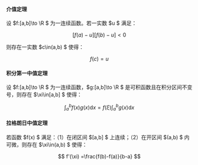 #### 介值定理

设 $f:[a,b]\to \R $ 为一连续函数。若一实数 $u $ 满足：

$$
[f(a)-u][f(b)-u]<0
$$

则存在一实数 $c\in(a,b) $ 使得：

$$
f(c) = u
$$

#### 积分第一中值定理

设 $f:[a,b]\to \R $ 为一连续函数，$g:[a,b]\to \R $ 是可积函数且在积分区间不变号，则存在 $\xi\in[a,b] $ 使得：

$$
\int_a^b f(x)g(x)\mathrm{d}x
=f(\xi)\int_a^b g(x)\mathrm{d}x
$$

#### 拉格朗日中值定理

若函数 $f(x) $ 满足：（1）在闭区间 $[a,b] $ 上连续；（2）在开区间 $(a,b) $ 内可微，则存在 $\xi\in(a,b) $ 使得：

$$
f'(\xi)
=\frac{f(b)-f(a)}{b-a}
$$
